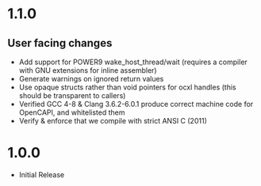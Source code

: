 # 1.1.0
## User facing changes
 - Add support for POWER9 wake_host_thread/wait (requires a compiler with GNU extensions for inline assembler)
 - Generate warnings on ignored return values
 - Use opaque structs rather than void pointers for ocxl handles (this should be transparent to callers)
 - Verified GCC 4-8 & Clang 3.6.2-6.0.1 produce correct machine code for OpenCAPI, and whitelisted them
 - Verify & enforce that we compile with strict ANSI C (2011)

# 1.0.0
 - Initial Release
